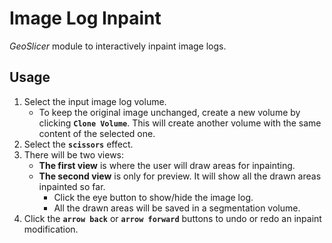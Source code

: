 # Image Log Inpaint

_GeoSlicer_ module to interactively inpaint image logs.

## Usage


1. Select the input image log volume.
    * To keep the original image unchanged, create a new volume by clicking **`Clone Volume`**. This will create another volume with the same content of the selected one.
1. Select the **`scissors`** effect.
1. There will be two views:
    * **The first view** is where the user will draw areas for inpainting.
    * **The second view** is only for preview. It will show all the drawn areas inpainted so far.
        * Click the eye button to show/hide the image log.
        * All the drawn areas will be saved in a segmentation volume.
1. Click the **`arrow back`** or **`arrow forward`** buttons to undo or redo an inpaint modification.